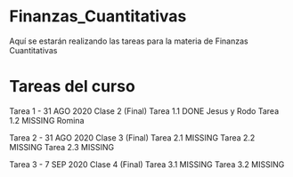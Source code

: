# Finanzas_Cuantitativas
Aquí se estarán realizando las tareas para la materia de Finanzas Cuantitativas


# Tareas del curso

Tarea 1 - 31 AGO 2020
Clase 2 (Final)
	Tarea 1.1 DONE Jesus y Rodo
	Tarea 1.2 MISSING Romina


Tarea 2 - 31 AGO 2020
Clase 3 (Final)
	Tarea 2.1 MISSING 
	Tarea 2.2 MISSING
	Tarea 2.3 MISSING


Tarea 3 - 7 SEP 2020
Clase 4 (Final)
	Tarea 3.1 MISSING
	Tarea 3.2 MISSING
